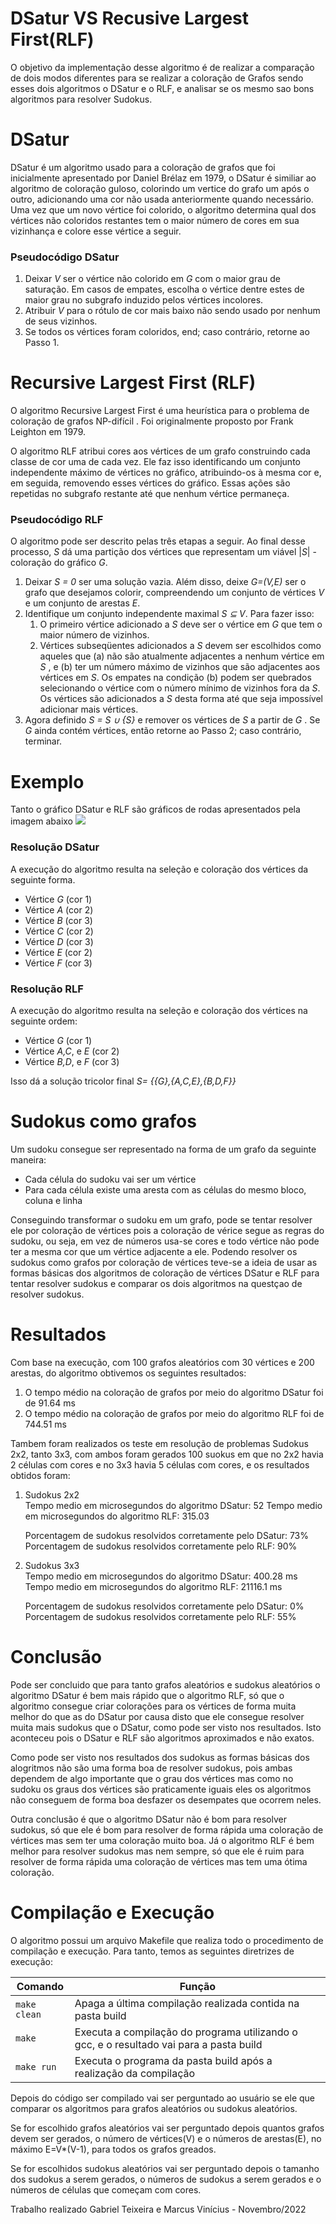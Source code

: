 # DSatur VS Recusive Largest First(RLF)

O objetivo da implementação desse algoritmo é de realizar a comparação de dois modos diferentes para se realizar a coloração de Grafos sendo esses dois algoritmos o DSatur e o RLF, e analisar se os mesmo sao bons algoritmos para resolver Sudokus.

# DSatur

DSatur é um algoritmo usado para a coloração de grafos que foi inicialmente apresentado por Daniel Brélaz em 1979, o DSatur é similiar ao algoritmo de coloração guloso, colorindo um vertice do grafo um após o outro, adicionando uma cor não usada anteriormente quando necessário. Uma vez que um novo vértice foi colorido, o algoritmo determina qual dos vértices não coloridos restantes tem o maior número de cores em sua vizinhança e colore esse vértice a seguir.

### Pseudocódigo DSatur
<ol>
<li>Deixar <i>V</i> ser o vértice não colorido em <i>G</i> com o maior grau de saturação. Em casos de empates, escolha o vértice dentre estes de maior grau no subgrafo induzido pelos vértices incolores.</l1>

<li>Atribuir <i>V</i> para o rótulo de cor mais baixo não sendo usado por nenhum de seus vizinhos.</l1>

<li>Se todos os vértices foram coloridos, end; caso contrário, retorne ao Passo 1.</l1>
</ol>

# Recursive Largest First (RLF)
O algoritmo Recursive Largest First é uma heurística para o problema de coloração de grafos NP-difícil . Foi originalmente proposto por Frank Leighton em 1979.

O algoritmo RLF atribui cores aos vértices de um grafo construindo cada classe de cor uma de cada vez. Ele faz isso identificando um conjunto independente máximo de vértices no gráfico, atribuindo-os à mesma cor e, em seguida, removendo esses vértices do gráfico. Essas ações são repetidas no subgrafo restante até que nenhum vértice permaneça.

### Pseudocódigo RLF
O algoritmo pode ser descrito pelas três etapas a seguir. Ao final desse processo, <i>S</i> dá uma partição dos vértices que representam um viável |<i>S</i>| -coloração do gráfico <i>G</i>.

<ol>
<li>Deixar <i>S = 0</i> ser uma solução vazia. Além disso, deixe <i>G=(V,E)</i> ser o grafo que desejamos colorir, compreendendo um conjunto de vértices <i>V</i> e um conjunto de arestas <i>E</i>.</li>

<li>Identifique um conjunto independente maximal <i> S ⊆ V</i>. Para fazer isso:
<ol>
<li>O primeiro vértice adicionado a <i>S</i> deve ser o vértice em <i>G</i> que tem o maior número de vizinhos.
</li>
<li>
Vértices subseqüentes adicionados a <i>S</i> devem ser escolhidos como aqueles que (a) não são atualmente adjacentes a nenhum vértice em <i>S</i> , e (b) ter um número máximo de vizinhos que são adjacentes aos vértices em <i>S</i>. Os empates na condição (b) podem ser quebrados selecionando o vértice com o número mínimo de vizinhos fora da <i>S</i>. Os vértices são adicionados a <i>S</i> desta forma até que seja impossível adicionar mais vértices.
</li>
</ol>

</li>

<li>Agora definido <i>S = S ∪ {S}</i> e remover os vértices de <i>S</i> a partir de <i>G</i> . Se <i>G</i> ainda contém vértices, então retorne ao Passo 2; caso contrário, terminar.</li>
</ol>

# Exemplo 
Tanto o gráfico DSatur e RLF são gráficos de rodas apresentados pela imagem abaixo
<img src="imgs/img1.jpg">

### Resolução DSatur
A execução do algoritmo resulta na seleção e coloração dos vértices da seguinte forma.

<ul>
  <li>Vértice <i>G</i> (cor 1)</li>
  <li>Vértice <i>A</i> (cor 2)</li>
  <li>Vértice <i>B</i> (cor 3)</li>
  <li>Vértice <i>C</i> (cor 2)</li>
  <li>Vértice <i>D</i> (cor 3)</li>
  <li>Vértice <i>E</i> (cor 2)</li>
  <li>Vértice <i>F</i> (cor 3)</li>
</ul>

### Resolução RLF
A execução do algoritmo resulta na seleção e coloração dos vértices na seguinte ordem:

<ul>
  <li>Vértice <i>G</i> (cor 1)</li>
  <li>Vértice <i>A,C</i>, e <i>E</i> (cor 2)</li>
  <li>Vértice <i>B,D</i>, e <i>F</i> (cor 3)</li>
</ul>

Isso dá a solução tricolor final <i>S= {{G},{A,C,E},{B,D,F}}</i>

# Sudokus como grafos
Um sudoku consegue ser representado na forma de um grafo da seguinte maneira:

<ul>
  <li>Cada célula do sudoku vai ser um vértice</li>
  <li>Para cada célula existe uma aresta com as células do mesmo bloco, coluna e linha</li>
</ul>

Conseguindo transformar o sudoku em um grafo, pode se tentar resolver ele por coloração de vértices pois a coloração de vérice segue as regras do sudoku, ou seja, em vez de números usa-se cores e todo vértice não pode ter a mesma cor que um vértice adjacente a ele. Podendo resolver os sudokus como grafos por coloração de vértices teve-se a ideia de usar as formas básicas dos algoritmos de coloração de vértices DSatur e RLF para tentar resolver sudokus e comparar os dois algoritmos na questçao de resolver sudokus.

# Resultados
Com base na execução, com 100 grafos aleatórios com 30 vértices e 200 arestas, do algoritmo obtivemos os seguintes resultados:

<ol>
<li>O tempo médio na coloração de grafos por meio do algoritmo DSatur foi de 91.64 ms</li>
<li>O tempo médio na coloração de grafos por meio do algoritmo RLF foi de 744.51 ms</li>
</ol>

Tambem foram realizados os teste em resolução de problemas Sudokus 2x2, tanto 3x3, com ambos foram gerados 100 suokus em que no 2x2 havia 2 células com cores e no 3x3 havia 5 células com cores, e os resultados obtidos foram: 

<ol>

<li>Sudokus 2x2 <br>
Tempo medio em microsegundos do algoritmo DSatur: 52
Tempo medio em microsegundos do algoritmo RLF: 315.03

Porcentagem de sudokus resolvidos corretamente pelo DSatur: 73%
Porcentagem de sudokus resolvidos corretamente pelo RLF: 90%
</li>
<li>Sudokus 3x3 <br>
Tempo medio em microsegundos do algoritmo DSatur: 400.28 ms
Tempo medio em microsegundos do algoritmo RLF: 21116.1 ms

Porcentagem de sudokus resolvidos corretamente pelo DSatur: 0%
Porcentagem de sudokus resolvidos corretamente pelo RLF: 55%
</li>
</ol>

# Conclusão
Pode ser concluido que para tanto grafos aleatórios e sudokus aleatórios o algoritmo DSatur é bem mais rápido que o algoritmo RLF, só que o algoritmo consegue criar colorações para os vértices de forma muita melhor do que as do DSatur por causa disto que ele consegue resolver muita mais sudokus que o DSatur, como pode ser visto nos resultados. Isto aconteceu pois o DSatur e RLF são algoritmos aproximados e não exatos.

Como pode ser visto nos resultados dos sudokus as formas básicas dos alogritmos não são uma forma boa de resolver sudokus, pois ambas dependem de algo importante que o grau dos vértices mas como no sudoku os graus dos vértices são praticamente iguais eles os algoritmos não conseguem de forma boa desfazer os desempates que ocorrem neles.

Outra conclusão é que o algoritmo DSatur não é bom para resolver sudokus, só que ele é bom para resolver de forma rápida uma coloração de vértices mas sem ter uma coloração muito boa. Já o algoritmo RLF é bem melhor para resolver sudokus mas nem sempre, só que ele é ruim para resolver de forma rápida uma coloração de vértices mas tem uma ótima coloração.  

# Compilação e Execução

O algoritmo possui um arquivo Makefile que realiza todo o procedimento de compilação e execução. Para tanto, temos as seguintes diretrizes de execução:


| Comando                |  Função                                                                                           |                     
| -----------------------| ------------------------------------------------------------------------------------------------- |
|  `make clean`          | Apaga a última compilação realizada contida na pasta build                                        |
|  `make`                | Executa a compilação do programa utilizando o gcc, e o resultado vai para a pasta build           |
|  `make run`            | Executa o programa da pasta build após a realização da compilação                                 |

Depois do código ser compilado vai ser perguntado ao usuário se ele que comparar os algoritmos para grafos aleatórios ou sudokus aleatórios.

Se for escolhido grafos aleatórios vai ser perguntado depois quantos grafos devem ser gerados, o número de vértices(V) e o números de arestas(E), no máximo E=V*(V-1), para todos os grafos greados. 

Se for escolhidos sudokus aleatórios vai ser perguntado depois o tamanho dos sudokus a serem gerados, o números de sudokus a serem gerados e o números de células que começam com cores.

<p>Trabalho realizado Gabriel Teixeira e Marcus Vinícius - Novembro/2022</p>
